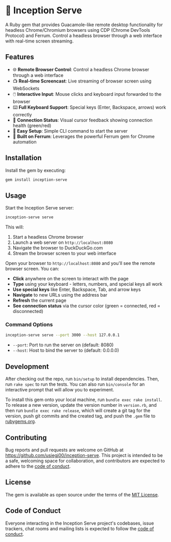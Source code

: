 # 🧠 Inception Serve

A Ruby gem that provides Guacamole-like remote desktop functionality for headless Chrome/Chromium browsers using CDP (Chrome DevTools Protocol) and Ferrum. Control a headless browser through a web interface with real-time screen streaming.

## Features

- 🌐 **Remote Browser Control**: Control a headless Chrome browser through a web interface
- 📺 **Real-time Screencast**: Live streaming of browser screen using WebSockets
- 🖱️ **Interactive Input**: Mouse clicks and keyboard input forwarded to the browser
- ⌨️ **Full Keyboard Support**: Special keys (Enter, Backspace, arrows) work correctly
- 🎨 **Connection Status**: Visual cursor feedback showing connection health (green/red)
- 🚀 **Easy Setup**: Simple CLI command to start the server
- 🔧 **Built on Ferrum**: Leverages the powerful Ferrum gem for Chrome automation

## Installation

Install the gem by executing:

```bash
gem install inception-serve
```

## Usage

Start the Inception Serve server:

```bash
inception-serve serve
```

This will:
1. Start a headless Chrome browser
2. Launch a web server on `http://localhost:8080`  
3. Navigate the browser to DuckDuckGo.com
4. Stream the browser screen to your web interface

Open your browser to `http://localhost:8080` and you'll see the remote browser screen. You can:

- **Click** anywhere on the screen to interact with the page
- **Type** using your keyboard - letters, numbers, and special keys all work
- **Use special keys** like Enter, Backspace, Tab, and arrow keys
- **Navigate** to new URLs using the address bar
- **Refresh** the current page
- **See connection status** via the cursor color (green = connected, red = disconnected)

### Command Options

```bash
inception-serve serve --port 3000 --host 127.0.0.1
```

- `--port`: Port to run the server on (default: 8080)
- `--host`: Host to bind the server to (default: 0.0.0.0)

## Development

After checking out the repo, run `bin/setup` to install dependencies. Then, run `rake spec` to run the tests. You can also run `bin/console` for an interactive prompt that will allow you to experiment.

To install this gem onto your local machine, run `bundle exec rake install`. To release a new version, update the version number in `version.rb`, and then run `bundle exec rake release`, which will create a git tag for the version, push git commits and the created tag, and push the `.gem` file to [rubygems.org](https://rubygems.org).

## Contributing

Bug reports and pull requests are welcome on GitHub at https://github.com/usiegj00/inception-serve. This project is intended to be a safe, welcoming space for collaboration, and contributors are expected to adhere to the [code of conduct](https://github.com/usiegj00/inception-serve/blob/main/CODE_OF_CONDUCT.md).

## License

The gem is available as open source under the terms of the [MIT License](https://opensource.org/licenses/MIT).

## Code of Conduct

Everyone interacting in the Inception Serve project's codebases, issue trackers, chat rooms and mailing lists is expected to follow the [code of conduct](https://github.com/usiegj00/inception-serve/blob/main/CODE_OF_CONDUCT.md).

